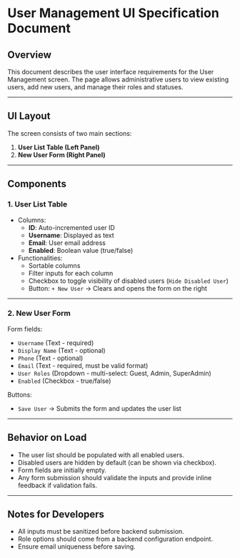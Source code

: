 # User Management UI Specification Document

## Overview

This document describes the user interface requirements for the User Management screen. The page allows administrative users to view existing users, add new users, and manage their roles and statuses.

---

## UI Layout

The screen consists of two main sections:

1. **User List Table (Left Panel)**
2. **New User Form (Right Panel)**

---

## Components

### 1. User List Table

- Columns:
  - **ID**: Auto-incremented user ID
  - **Username**: Displayed as text
  - **Email**: User email address
  - **Enabled**: Boolean value (true/false)
- Functionalities:
  - Sortable columns
  - Filter inputs for each column
  - Checkbox to toggle visibility of disabled users (`Hide Disabled User`)
  - Button: `+ New User` → Clears and opens the form on the right

---

### 2. New User Form

Form fields:
- `Username` (Text - required)
- `Display Name` (Text - optional)
- `Phone` (Text - optional)
- `Email` (Text - required, must be valid format)
- `User Roles` (Dropdown - multi-select: Guest, Admin, SuperAdmin)
- `Enabled` (Checkbox - true/false)

Buttons:
- `Save User` → Submits the form and updates the user list

---

## Behavior on Load

- The user list should be populated with all enabled users.
- Disabled users are hidden by default (can be shown via checkbox).
- Form fields are initially empty.
- Any form submission should validate the inputs and provide inline feedback if validation fails.

---

## Notes for Developers

- All inputs must be sanitized before backend submission.
- Role options should come from a backend configuration endpoint.
- Ensure email uniqueness before saving.

